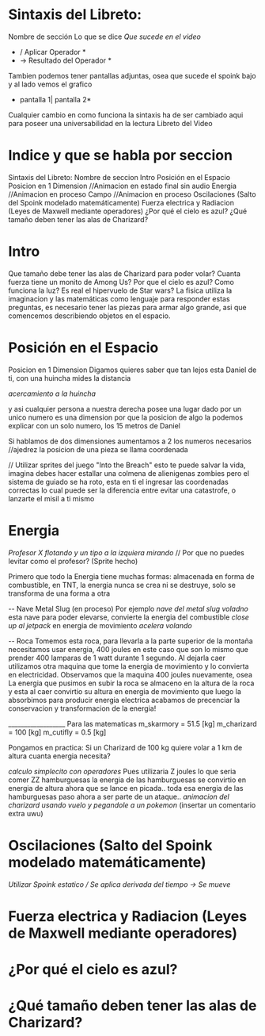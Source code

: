 # Sintaxis del Libreto: 
Nombre de sección
Lo que se dice
*Que sucede en el video*
* / Aplicar Operador *
* -> Resultado del Operador *

Tambien podemos tener pantallas adjuntas, osea que sucede el spoink bajo y al lado vemos el grafico
* pantalla 1| pantalla 2*

Cualquier cambio en como funciona la sintaxis ha de ser cambiado aqui para poseer una universabilidad en la lectura
Libreto del Video

# Indice y que se habla por seccion

  Sintaxis del Libreto: 
  Nombre de seccion
  Intro
  Posición en el Espacio
  Posicion en 1 Dimension //Animacion en estado final sin audio
  Energia                 //Animacion en proceso
  Campo                   //Animacion en proceso
  Oscilaciones (Salto del Spoink modelado matemáticamente)
  Fuerza electrica y Radiacion (Leyes de Maxwell mediante operadores)
  ¿Por qué el cielo es azul?
  ¿Qué tamaño deben tener las alas de Charizard?

# Intro
Que tamaño debe tener las alas de Charizard para poder volar? Cuanta fuerza tiene un monito de Among Us? Por que el cielo es azul? Como funciona la luz? Es real el hipervuelo de Star wars?
La fisica utiliza la imaginacion y las matemáticas como lenguaje para responder estas preguntas, es necesario tener las piezas para armar algo grande, asi que comencemos describiendo objetos en el espacio.

# Posición en el Espacio
Posicion en 1 Dimension
Digamos quieres saber que tan lejos esta Daniel de ti, con una huincha mides la distancia

*acercamiento a la huincha*

y asi cualquier persona a nuestra derecha posee una lugar dado por un unico numero
es una dimension por que la posicion de algo la podemos explicar con un solo
numero, los 15 metros de Daniel

Si hablamos de dos dimensiones aumentamos a 2 los numeros necesarios //ajedrez
la posicion de una pieza se llama coordenada

// Utilizar sprites del juego "Into the Breach" 
esto te puede salvar la vida, imagina debes hacer estallar una colmena de alienigenas zombies pero el sistema de guiado se ha roto, esta en ti el ingresar las coordenadas correctas 
lo cual puede ser la diferencia entre evitar una catastrofe, o lanzarte el misil a ti mismo

# Energia

*Profesor X flotando y un tipo a la izquiera mirando* // Por que no puedes
levitar como el profesor? (Sprite hecho)

Primero que todo la Energia tiene muchas formas: almacenada en forma de combustible, en TNT, la energia nunca se crea ni se destruye, solo se transforma de una forma a otra

-- Nave Metal Slug (en proceso)
Por ejemplo *nave del metal slug voladno*
esta nave para poder elevarse, convierte la energia del combustible  *close up al jetpack* en energia de movimiento *acelera volando*

-- Roca
Tomemos esta roca, para llevarla a la parte superior de la montaña necesitamos
usar energia, 400 joules en este caso que son lo mismo que prender 400 lamparas
de 1 watt durante 1 segundo.
Al dejarla caer utilizamos otra maquina que tome la energia de movimiento y lo
convierta en electricidad.
Observamos que la maquina 400 joules nuevamente, osea
La energia que pusimos en subir la roca se almaceno en la altura de la roca
y esta al caer convirtio su altura en energia de movimiento
que luego la absorbimos para producir energia electrica
acabamos de precenciar la conservacion y transformacion de la energia!

__________________ Para las matematicas
m_skarmory = 51.5 [kg]
m_charizard = 100 [kg]
m_cutifly = 0.5 [kg]


Pongamos en practica:
Si un Charizard de 100 kg quiere volar a 1 km de altura cuanta energia
necesita?

*calculo simplecito con operadores*
Pues utilizaria Z joules lo que seria comer ZZ hamburguesas
la energia de las hamburguesas se convirtio en energia de altura
ahora que se lance en picada.. toda esa energia de las hamburguesas paso ahora
a ser parte de un ataque.. *animacion del charizard usando vuelo y pegandole
a un pokemon* (insertar un comentario extra uwu)

# Oscilaciones (Salto del Spoink modelado matemáticamente)
*Utilizar Spoink estatico  / Se aplica derivada del tiempo -> Se mueve*

# Fuerza electrica y Radiacion (Leyes de Maxwell mediante operadores)

# ¿Por qué el cielo es azul?

# ¿Qué tamaño deben tener las alas de Charizard?
